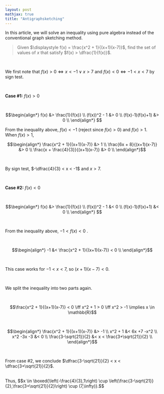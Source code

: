 ```yaml
---
layout: post
mathjax: true
title: "Antigraphsketching"
---
```


In this article, we will solve an inequality using pure algebra instead of the conventional graph sketching method.
<br>
> Given $\displaystyle f(x) = \frac{x^2 + 1}{(x+1)(x-7)}$, find the set of values of $x$ that satisfy $f(x) > \dfrac{1}{f(x)}$.

<br>

We first note that $f(x) > 0 \iff x<-1 \vee x> 7$ and $f(x) < 0 \iff -1 < x < 7$ by sign test.

<br>

**Case #1:** $f(x) > 0$

<br>

$$\begin{align*} 
f(x) &> \frac{1}{f(x)} \\ 
(f(x))^2 - 1 &> 0 \\ 
(f(x)-1)(f(x)+1) &> 0 \\ 
\end{align*} $$

From the inequality above, $f(x) < -1$ (reject since $f(x) > 0$) and $f(x) > 1$.
When $f(x) > 1$, 

$$\begin{align*} 
\frac{x^2 + 1}{(x+1)(x-7)} &> 1 \\ 
\frac{6x + 8}{(x+1)(x-7)} &> 0 \\ 
\frac{x + \frac{4}{3}}{(x+1)(x-7)} &> 0 \\ 
\end{align*}$$

<br>

By sign test, $-\dfrac{4}{3} < x < -1$ and $x > 7$.

<br>

**Case #2:** $f(x) < 0$

<br>

$$\begin{align*} 
f(x) &> \frac{1}{f(x)} \\ 
(f(x))^2 - 1 &< 0 \\ 
(f(x)-1)(f(x)+1) &< 0 \\ 
\end{align*} $$

<br>

From the inequality above, $-1<f(x)< 0$ .

<br>

$$\begin{align*} 
-1 &< \frac{x^2 + 1}{(x+1)(x-7)} < 0 \\ 
\end{align*}$$

<br>

This case works for $-1 < x < 7$, so $(x+1)(x-7) < 0$. 

<br>

We split the inequality into two parts again.

<br>

$$\frac{x^2 + 1}{(x+1)(x-7)} < 0 \iff x^2 + 1 > 0 \iff x^2 > -1 \implies x \in \mathbb{R}$$

<br>

$$\begin{align*} 
\frac{x^2 + 1}{(x+1)(x-7)} &> -1 \\ 
x^2 + 1 &< 6x +7 -x^2 \\ 
x^2 -3x -3 &< 0 \\
\frac{3-\sqrt{21}}{2} &< x < \frac{3+\sqrt{21}}{2} \\
\end{align*}$$

<br>

From case #2, we conclude $\dfrac{3-\sqrt{21}}{2} < x < \dfrac{3+\sqrt{21}}{2}$.

<br>
Thus, $$x \in \boxed{\left(-\frac{4}{3},1\right) \cup \left(\frac{3-\sqrt{21}}{2},\frac{3+\sqrt{21}}{2}\right) \cup (7,\infty)}.$$
